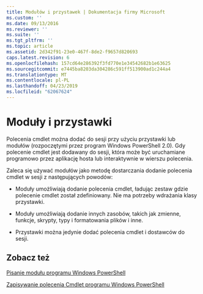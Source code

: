 ```yaml
---
title: Modułów i przystawek | Dokumentacja firmy Microsoft
ms.custom: ''
ms.date: 09/13/2016
ms.reviewer: ''
ms.suite: ''
ms.tgt_pltfrm: ''
ms.topic: article
ms.assetid: 2d342f91-23e0-467f-8de2-f9657d820693
caps.latest.revision: 6
ms.openlocfilehash: 157cd64e286392f3fd770e1e34542682b1e63625
ms.sourcegitcommit: e7445ba8203da304286c591ff513900ad1c244a4
ms.translationtype: MT
ms.contentlocale: pl-PL
ms.lasthandoff: 04/23/2019
ms.locfileid: "62067624"
---
```

# <a name="modules-and-snap-ins"></a>Moduły i przystawki

Polecenia cmdlet można dodać do sesji przy użyciu przystawki lub modułów (rozpoczętymi przez program Windows PowerShell 2.0). Gdy polecenie cmdlet jest dodawany do sesji, która może być uruchamiane programowo przez aplikację hosta lub interaktywnie w wierszu polecenia.

Zaleca się używać modułów jako metodę dostarczania dodanie polecenia cmdlet w sesji z następujących powodów:

- Moduły umożliwiają dodanie polecenia cmdlet, ładując zestaw gdzie polecenie cmdlet został zdefiniowany. Nie ma potrzeby wdrażania klasy przystawki.

- Moduły umożliwiają dodanie innych zasobów, takich jak zmienne, funkcje, skrypty, typy i formatowania plików i inne.

- Przystawki można jedynie dodać polecenia cmdlet i dostawców do sesji.

## <a name="see-also"></a>Zobacz też

[Pisanie modułu programu Windows PowerShell](../module/writing-a-windows-powershell-module.md)

[Zapisywanie polecenia Cmdlet programu Windows PowerShell](./writing-a-windows-powershell-cmdlet.md)
